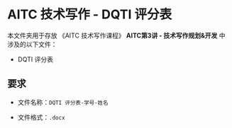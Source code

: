 # AITC 技术写作 - DQTI 评分表

本文件夹用于存放 《AITC 技术写作课程》 **AITC第3讲 - 技术写作规划&开发** 中涉及的以下文件：

- DQTI 评分表


## 要求 

- 文件名称：` DQTI 评分表-学号-姓名 ` 

- 文件格式：` .docx `

